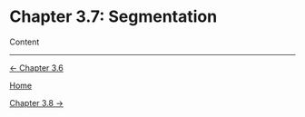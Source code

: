 # Chapter 3.7: Segmentation

Content

---

[← Chapter 3.6](Chapter%203%20%2050f54.md)

[Home](../../AiredDev%20b02d5/Notes%20on%20M%2061e3e.md)

[Chapter 3.8 →](Chapter%203%20%20b214f.md)